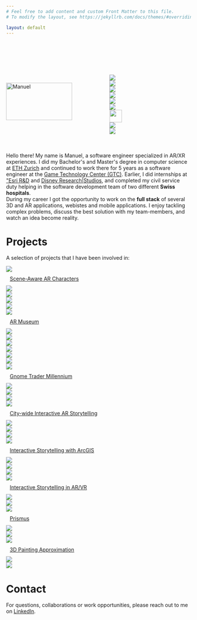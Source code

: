 ```yaml
---
# Feel free to add content and custom Front Matter to this file.
# To modify the layout, see https://jekyllrb.com/docs/themes/#overriding-theme-defaults

layout: default
---
```


  <div style="position:relative; padding-top:0px; margin-top:0; width:100%; height:284px;">
    <img style="position:absolute; bottom:0px; width:min(300px, 60%); filter:grayscale(0.2)" src="./assets/img/manu2_crop.png" alt="Manuel">
    <div style="position:absolute; height:284px; bottom:0px; right:0px; width:40%; display:flex; align-items:center;">
        <div class="icon-grid" style="position:absolute; bottom:30px; right:20px; width:100%; ">
            <div class="icon-container">
                <img src="assets/img/unity.png">
            </div>
            <div class="icon-container">
                <img src="assets/img/csharp.png">
            </div>
            <div class="icon-container">
                <img src="assets/img/c++.png">
            </div>
            <div class="icon-container">
                <img src="assets/img/javascript.png">
            </div>
            <div class="icon-container">
                <img src="assets/img/vuejs.png">
            </div>
            <div class="icon-container">
                <img src="assets/img/nodejs.png">
            </div>
            <div class="icon-container">
                <img style="width:34px;" src="assets/img/firebase.png">
            </div>
            <div class="icon-container">
                <img src="assets/img/mongodb.png">
            </div>
            <div class="icon-container">
                <img src="assets/img/openai.png">
            </div>
        </div>
    </div>

</div>

 <div style="width:100%; margin-top:20px;">
    <p>
    Hello there! My name is Manuel, a software engineer specialized in AR/XR experiences. I did my Bachelor's and Master's degree in computer science at <a href="https://ethz.ch/">ETH Zurich</a> and continued to work there for 5 years as a software engineer at the <a href="https://gtc.inf.ethz.ch/">Game Technology Center (GTC)</a>. Earlier, I did internships at <a href="https://esri.com">"Esri R&D</a> and <a href="https://studios.disneyresearch.com/">Disney Research|Studios</a>, and completed my civil service duty helping in the software development team of two different <b>Swiss hospitals</b>. <br>
    During my career I got the opportunity to work on the <b>full stack</b> of several 3D and AR applications, webistes and mobile applications. I enjoy tackling complex problems, discuss the best solution with my team-members, and watch an idea become reality.
    </p>
</div>

<div style="clear:both; float:none;"></div> 

# Projects
A selection of projects that I have been involved in:
<div class="projects-grid">
    <div class="project-tile">
        <a href="projects/ar-characters" class="expand">
            <img src="assets/img/kiat-cover.jpg" class="expand">
            <div class="project-tile-banner">
                <p style="margin:10px;">Scene-Aware AR Characters</p>
            </div>
            <div class="project-icon-bar">
                <div class="icon-container">
                    <img src="assets/img/unity.png">
                </div>
                <div class="icon-container">
                    <img src="assets/img/csharp.png">
                </div>
                <div class="icon-container">
                    <img src="assets/img/python.png">
                </div>
                <div class="icon-container">
                    <img src="assets/img/openai.png">
                </div>
            </div>
        </a>
    </div>
    <div class="project-tile">
        <a href="projects/ar-museum" class="expand">
            <img src="assets/img/bta-cover.jpeg" class="expand">
            <div class="project-tile-banner">
                <p style="margin:10px;">AR Museum</p>
            </div>
            <div class="project-icon-bar">
                <div class="icon-container">
                    <img src="assets/img/unity.png">
                </div>
                <div class="icon-container">
                    <img src="assets/img/csharp.png">
                </div>
                <div class="icon-container">
                    <img src="assets/img/vuejs.png">
                </div>
                <div class="icon-container">
                    <img src="assets/img/javascript.png">
                </div>
                <div class="icon-container">
                    <img src="assets/img/nodejs.png">
                </div>
                <div class="icon-container">
                    <img src="assets/img/mongodb.png">
                </div>
            </div>
        </a>
    </div>
    <div class="project-tile">
        <a href="projects/gtm" class="expand">
            <img src="assets/img/gtm-header.jpg" class="expand">
            <div class="project-tile-banner">
                <p style="margin:10px;">Gnome Trader Millennium</p>
            </div>
            <div class="project-icon-bar">
                <div class="icon-container">
                    <img src="assets/img/unity.png">
                </div>
                <div class="icon-container">
                    <img src="assets/img/csharp.png">
                </div>
                <div class="icon-container">
                    <img src="assets/img/firebase.png">
                </div>
            </div>
        </a>
    </div>
    <div class="project-tile">
        <a href="projects/story-city" class="expand">
            <img src="assets/img/drz-authoring.jpg" class="expand">
            <div class="project-tile-banner">
                <p style="margin:10px;">City-wide Interactive AR Storytelling</p>
            </div>
            <div class="project-icon-bar">
                <div class="icon-container">
                    <img src="assets/img/unity.png">
                </div>
                <div class="icon-container">
                    <img src="assets/img/csharp.png">
                </div>
                <div class="icon-container">
                    <img src="assets/img/vuforia.png">
                </div>
            </div>
        </a>
    </div>
    <div class="project-tile">
         <a href="projects/esri" class="expand">
            <img src="assets/img/esri-cover.jpg" class="expand">
            <div class="project-tile-banner">
                <p style="margin:10px;">Interactive Storytelling with ArcGIS</p>
            </div>
            <div class="project-icon-bar">
                <div class="icon-container">
                    <img src="assets/img/javascript.png">
                </div>
                <div class="icon-container">
                    <img src="assets/img/react.png">
                </div>
                <div class="icon-container">
                    <img src="assets/img/redux.png">
                </div>
            </div>
       </a>
    </div>
    <div class="project-tile">
        <a href="projects/master-thesis" class="expand">
            <img src="assets/img/drz-spookyBedroom.jpg" class="expand">
            <div class="project-tile-banner">
                <p style="margin:10px;">Interactive Storytelling in AR/VR</p>
            </div>
            <div class="project-icon-bar">
                <div class="icon-container">
                    <img src="assets/img/unity.png">
                </div>
                <div class="icon-container">
                    <img src="assets/img/csharp.png">
                </div>
            </div>
        </a>
    </div>
    <div class="project-tile">
        <a href="projects/prismus" class="expand">
            <img src="assets/img/prismus.jpg" class="expand">
            <div class="project-tile-banner">
                <p style="margin:10px;">Prismus</p>
            </div>
            <div class="project-icon-bar">
                <div class="icon-container">
                    <img src="assets/img/unity.png">
                </div>
                <div class="icon-container">
                    <img src="assets/img/csharp.png">
                </div>
            </div>
        </a>
    </div>
    <div class="project-tile">
        <a href="projects/bachelor-thesis" class="expand">
            <img src="assets/img/eleCubeComparison.jpg" class="expand">
            <div class="project-tile-banner">
                <p style="margin:10px;">3D Painting Approximation</p>
            </div>
            <div class="project-icon-bar">
                <div class="icon-container">
                    <img src="assets/img/c++.png">
                </div>
                <div class="icon-container">
                    <img src="assets/img/qt.png">
                </div>
            </div>
        </a>
    </div>
</div>

# Contact
For questions, collaborations or work opportunities, please reach out to me on [LinkedIn](https://www.linkedin.com/in/manuel-braunschweiler-414872140/).